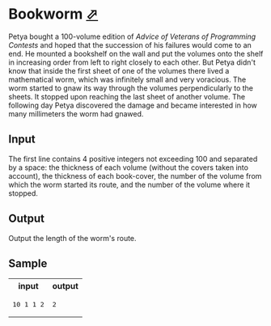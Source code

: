 # Bookworm [⬀](https://acm.timus.ru/problem.aspx?space=1&num=1638)

Petya bought a 100-volume edition of *Advice of Veterans of Programming Contests* and hoped that the succession of his failures would come to an end. He mounted a bookshelf on the wall and put the volumes onto the shelf in increasing order from left to right closely to each other. But Petya didn't know that inside the first sheet of one of the volumes there lived a mathematical worm, which was infinitely small and very voracious. The worm started to gnaw its way through the volumes perpendicularly to the sheets. It stopped upon reaching the last sheet of another volume. The following day Petya discovered the damage and became interested in how many millimeters the worm had gnawed.

## Input

The first line contains 4 positive integers not exceeding 100 and separated by a space: the thickness of each volume (without the covers taken into account), the thickness of each book-cover, the number of the volume from which the worm started its route, and the number of the volume where it stopped.

## Output

Output the length of the worm's route.

## Sample

<table>
<tr>
<th>input</th>
<th>output</th>
</tr>
<tr>
<td style="vertical-align: top">
<pre style="white-space:pre">
10 1 1 2
</pre>
</td>
<td style="vertical-align: top">
<pre style="white-space:pre">
2
</pre>
</td>
</tr>
</table>
